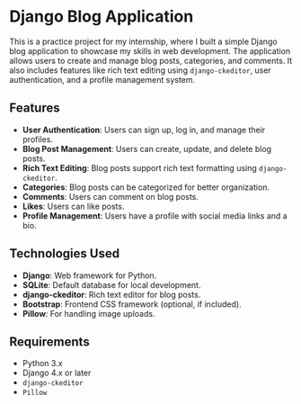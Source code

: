 # Django Blog Application

This is a practice project for my internship, where I built a simple Django blog application to showcase my skills in web development. The application allows users to create and manage blog posts, categories, and comments. It also includes features like rich text editing using `django-ckeditor`, user authentication, and a profile management system.


## Features

- **User Authentication**: Users can sign up, log in, and manage their profiles.
- **Blog Post Management**: Users can create, update, and delete blog posts.
- **Rich Text Editing**: Blog posts support rich text formatting using `django-ckeditor`.
- **Categories**: Blog posts can be categorized for better organization.
- **Comments**: Users can comment on blog posts.
- **Likes**: Users can like posts.
- **Profile Management**: Users have a profile with social media links and a bio.

## Technologies Used

- **Django**: Web framework for Python.
- **SQLite**: Default database for local development.
- **django-ckeditor**: Rich text editor for blog posts.
- **Bootstrap**: Frontend CSS framework (optional, if included).
- **Pillow**: For handling image uploads.

## Requirements

- Python 3.x
- Django 4.x or later
- `django-ckeditor`
- `Pillow`


